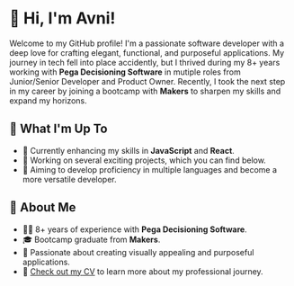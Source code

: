 # 👋 Hi, I'm Avni!

Welcome to my GitHub profile! I'm a passionate software developer with a deep love for crafting elegant, functional, and purposeful applications. My journey in tech fell into place accidently, but I thrived during my 8+ years working with **Pega Decisioning Software** in mutiple roles from Junior/Senior Developer and Product Owner. Recently, I took the next step in my career by joining a bootcamp with **Makers** to sharpen my skills and expand my horizons.

## 🚀 What I'm Up To

- 🌱 Currently enhancing my skills in **JavaScript** and **React**.
- 🔧 Working on several exciting projects, which you can find below.
- 🎯 Aiming to develop proficiency in multiple languages and become a more versatile developer.

## 💼 About Me

- 👨‍💻 8+ years of experience with **Pega Decisioning Software**.
- 🎓 Bootcamp graduate from **Makers**.
- 💞 Passionate about creating visually appealing and purposeful applications.
- 📄 [Check out my CV](https://github.com/ASualy/ASualy/blob/main/AvniSualy.pdf) to learn more about my professional journey.
